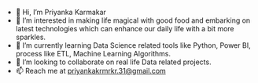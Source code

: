 - 👋 Hi, I’m Priyanka Karmakar
- 👀 I’m interested in making life magical with good food and embarking on latest technologies which can enhance our daily life with a bit more sparkles.
- 🌱 I’m currently learning Data Science related tools like Python, Power BI, process like ETL, Machine Learning Algorithms.
- 💞️ I’m looking to collaborate on real life Data related projects.
- 📫 Reach me at priyankakrmrkr.31@gmail.com


<!---
DataScPK/DataScPK is a ✨ special ✨ repository because its `README.md` (this file) appears on your GitHub profile.
You can click the Preview link to take a look at your changes.
--->
